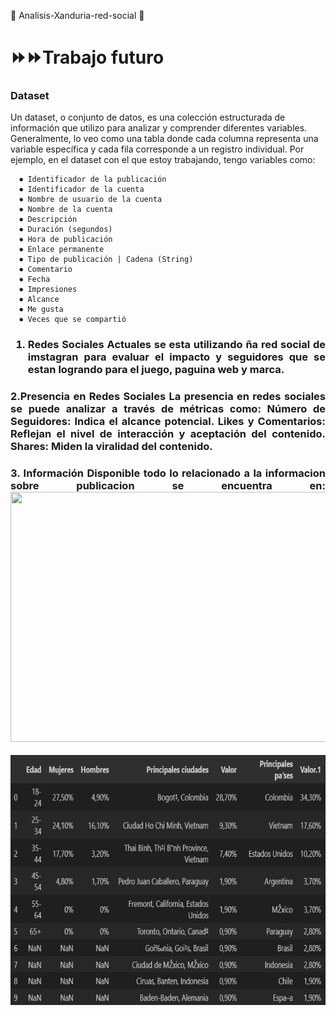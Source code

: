 :construction: Analisis-Xanduria-red-social :construction:
</h2>

<h1>⏩⏩Trabajo futuro</div></h1>

<h3 align=justify>Dataset</h3>
Un dataset, o conjunto de datos, es una colección estructurada de información que utilizo para analizar y comprender diferentes variables. Generalmente, lo veo como una tabla donde cada columna representa una variable específica y cada fila corresponde a un registro individual. Por ejemplo, en el dataset con el que estoy trabajando, tengo variables como:

```
  ⏺ Identificador de la publicación 
  ⏺ Identificador de la cuenta 
  ⏺ Nombre de usuario de la cuenta 
  ⏺ Nombre de la cuenta 
  ⏺ Descripción 
  ⏺ Duración (segundos) 
  ⏺ Hora de publicación 
  ⏺ Enlace permanente 
  ⏺ Tipo de publicación | Cadena (String)
  ⏺ Comentario 
  ⏺ Fecha 
  ⏺ Impresiones 
  ⏺ Alcance 
  ⏺ Me gusta
  ⏺ Veces que se compartió 
 ```
<h3 align=justify>

1. Redes Sociales Actuales
se esta utilizando ña red social de imstagran para evaluar el impacto y seguidores que se estan logrando para el juego, paguina web y marca.
<h3 align=justify>
2.Presencia en Redes Sociales
La presencia en redes sociales se puede analizar a través de métricas como:
Número de Seguidores: Indica el alcance potencial.
Likes y Comentarios: Reflejan el nivel de interacción y aceptación del contenido.
Shares: Miden la viralidad del contenido.
<h3 align=justify>
3. Información Disponible
todo lo relacionado a la informacion sobre publicacion se encuentra en:

<a href="https://github.com/condebufon/Analisis-Xanduria-red-social/blob/main/proyecto/datos/publicacion.csv" target="_blank">
<img width=700px height=400px src=proyecto/datos/publiciones.png></a>

  <a href="https://github.com/condebufon/Analisis-Xanduria-red-social/blob/main/proyecto/graficas.ipynb" target="_blank"><img width=700px height=400px src=proyecto/datos/publico.png></a>
    

